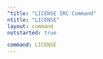 ```yaml
---
^title: "LICENSE IRC Command"
ntitle: "LICENSE"
layout: command
notstarted: true

command: LICENSE
---
```

